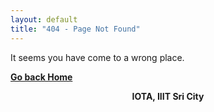```yaml
---
layout: default
title: "404 - Page Not Found"
---
```


It seems you have come to a wrong place.

**[Go back Home](https://project-club-iiits.github.io/hacktoberfest2019-participants)**

**<center>IOTA, IIIT Sri City</center>**